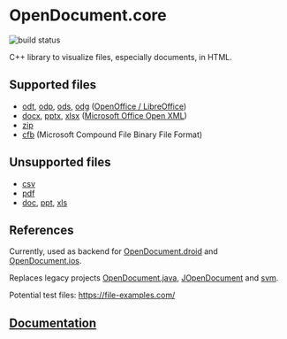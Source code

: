 # OpenDocument.core

![build status](https://github.com/opendocument-app/OpenDocument.core/workflows/build/badge.svg)

C++ library to visualize files, especially documents, in HTML.

## Supported files

- [odt](https://github.com/opendocument-app/OpenDocument.core/issues/92), [odp](https://github.com/opendocument-app/OpenDocument.core/issues/93), [ods](https://github.com/opendocument-app/OpenDocument.core/issues/94), [odg](https://github.com/opendocument-app/OpenDocument.core/issues/96) ([OpenOffice / LibreOffice](https://github.com/opendocument-app/OpenDocument.core/issues/111))
- [docx](https://github.com/opendocument-app/OpenDocument.core/issues/86), [pptx](https://github.com/opendocument-app/OpenDocument.core/issues/85), [xlsx](https://github.com/opendocument-app/OpenDocument.core/issues/87) ([Microsoft Office Open XML](https://github.com/opendocument-app/OpenDocument.core/issues/112))
- [zip](https://github.com/opendocument-app/OpenDocument.core/issues/109)
- [cfb](https://github.com/opendocument-app/OpenDocument.core/issues/110) (Microsoft Compound File Binary File Format)

## Unsupported files

- [csv](https://github.com/opendocument-app/OpenDocument.core/issues/107)
- [pdf](https://github.com/opendocument-app/OpenDocument.core/issues/108)
- [doc](https://github.com/opendocument-app/OpenDocument.core/issues/104), [ppt](https://github.com/opendocument-app/OpenDocument.core/issues/106), [xls](https://github.com/opendocument-app/OpenDocument.core/issues/105)

## References

Currently, used as backend for [OpenDocument.droid](https://github.com/opendocument-app/OpenDocument.droid) and [OpenDocument.ios](https://github.com/opendocument-app/OpenDocument.ios).

Replaces legacy projects [OpenDocument.java](https://github.com/andiwand/OpenDocument.java), [JOpenDocument](https://github.com/andiwand/JOpenDocument) and [svm](https://github.com/andiwand/svm).

Potential test files: https://file-examples.com/

## [Documentation](docs/README.md)

